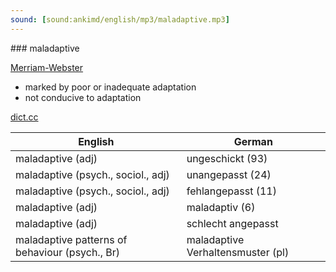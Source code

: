 ```yaml
---
sound: [sound:ankimd/english/mp3/maladaptive.mp3]
---
```


\### maladaptive

[Merriam-Webster](https://www.merriam-webster.com/dictionary/maladaptive)

- marked by poor or inadequate adaptation
- not conducive to adaptation

[dict.cc](https://www.dict.cc/maladaptive)

| English        | German       |
| -------------- | ------------ |
| maladaptive (adj) | ungeschickt (93) |
| maladaptive (psych., sociol., adj) | unangepasst (24) |
| maladaptive (psych., sociol., adj) | fehlangepasst (11) |
| maladaptive (adj) | maladaptiv (6) |
| maladaptive (adj) | schlecht angepasst |
| maladaptive patterns of behaviour (psych., Br) | maladaptive Verhaltensmuster (pl) |
